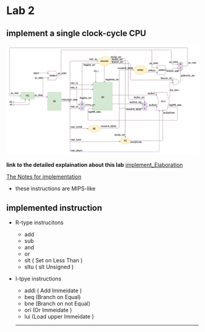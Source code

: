 # Lab 2 

## implement a single clock-cycle CPU 

![Architecture Diagram](./lab2_architecture.png)

**link to the detailed explaination about this lab**
[implement_Elaboration](./implement_Elaboration.md)

[The Notes for implementation](https://hackmd.io/JwNgTARsEIYwtAFgMYA4BmTQJgZhAmGACaIQQAMxAjLgKYRA)

+ these instructions are MIPS-like


## implemented instruction 
+ R-type instrucitons
    * add
    * sub
    * and
    * or
    * slt  ( Set on Less Than )
    * sltu ( slt Unsigned )

+ I-tpye instructions 
    * addi ( Add Immeidate )
    * beq  (Branch on Equal)
    * bne  (Branch on not Equal)
    * ori  (Or Immeidate )
    * lui  (Load upper Immeidate )
    ---


